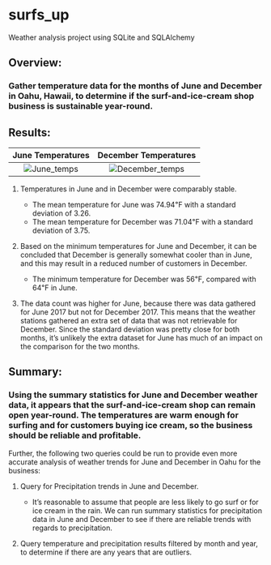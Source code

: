 # surfs_up
Weather analysis project using SQLite and SQLAlchemy
## Overview:
### Gather temperature data for the months of June and December in Oahu, Hawaii, to determine if the surf-and-ice-cream shop business is sustainable year-round. 

## Results:
June Temperatures | December Temperatures
:------------------------------------------: | :------------------------------------------:
![June_temps](https://user-images.githubusercontent.com/74624855/130848080-9f35924e-355b-4abb-a00a-5c0d6b42fe25.png) | ![December_temps](https://user-images.githubusercontent.com/74624855/130848095-64f55223-32aa-4296-bf52-7899eab4f460.png)

1)	Temperatures in June and in December were comparably stable. 
    - The mean temperature for June was 74.94℉ with a standard deviation of 3.26.
    - The mean temperature for December was 71.04℉ with a standard deviation of 3.75.
    
2)	Based on the minimum temperatures for June and December, it can be concluded that December is generally somewhat cooler than in June, and this may result in a reduced           number of customers in December.
    - The minimum temperature for December was 56℉, compared with 64℉ in June. 
    
3)	The data count was higher for June, because there was data gathered for June 2017 but not for December 2017. This means that the weather stations gathered an extra set of       data that was not retrievable for December. Since the standard deviation was pretty close for both months, it’s unlikely the extra dataset for June has much of an impact on     the comparison for the two months.

## Summary:
### Using the summary statistics for June and December weather data, it appears that the surf-and-ice-cream shop can remain open year-round. The temperatures are warm enough for surfing and for customers buying ice cream, so the business should be reliable and profitable. 

Further, the following two queries could be run to provide even more accurate analysis of weather trends for June and December in Oahu for the business:

1)	Query for Precipitation trends in June and December. 
    - It’s reasonable to assume that people are less likely to go surf or for ice cream in the rain. We can run summary statistics for precipitation data in June and December         to see if there are reliable trends with regards to precipitation.
    
2)	Query temperature and precipitation results filtered by month and year, to determine if there are any years that are outliers.


